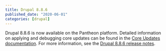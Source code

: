 ```yaml
---
title: Drupal 8.8.6
published_date: "2020-06-01"
categories: [drupal]
---
```

Drupal 8.8.6 is now available on the Pantheon platform. Detailed information on applying and debugging core updates can be found in the [Core Updates documentation](/core-updates). For more information, see the [Drupal 8.8.6 release notes](https://www.drupal.org/project/drupal/releases/8.8.6).
